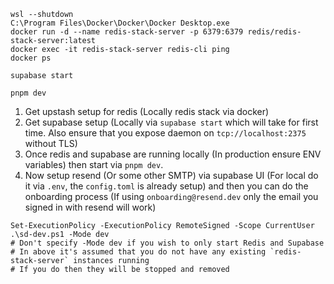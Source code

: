 ```
wsl --shutdown
C:\Program Files\Docker\Docker\Docker Desktop.exe
docker run -d --name redis-stack-server -p 6379:6379 redis/redis-stack-server:latest
docker exec -it redis-stack-server redis-cli ping
docker ps

supabase start

pnpm dev
```

1. Get upstash setup for redis (Locally redis stack via docker)
2. Get supabase setup (Locally via `supabase start` which will take for first time. Also ensure that you expose daemon on `tcp://localhost:2375` without TLS)
3. Once redis and supabase are running locally (In production ensure ENV variables) then start via `pnpm dev`.
4. Now setup resend (Or some other SMTP) via supabase UI (For local do it via `.env`, the `config.toml` is already setup) and then you can do the onboarding process (If using `onboarding@resend.dev` only the email you signed in with resend will work)

```shell
Set-ExecutionPolicy -ExecutionPolicy RemoteSigned -Scope CurrentUser
.\sd-dev.ps1 -Mode dev
# Don't specify -Mode dev if you wish to only start Redis and Supabase
# In above it's assumed that you do not have any existing `redis-stack-server` instances running
# If you do then they will be stopped and removed
```